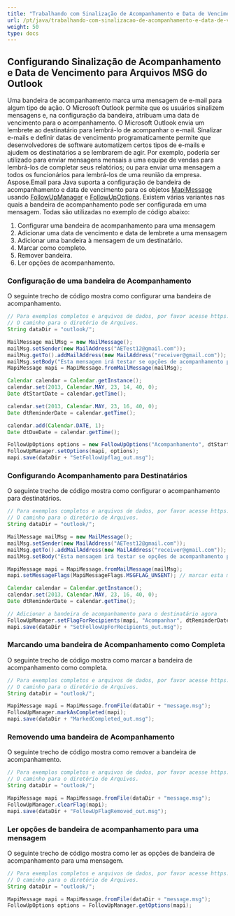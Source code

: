 ```yaml
---
title: "Trabalhando com Sinalização de Acompanhamento e Data de Vencimento para Arquivos MSG do Outlook"
url: /pt/java/trabalhando-com-sinalizacao-de-acompanhamento-e-data-de-vencimento-para-arquivos-msg-do-outlook/
weight: 50
type: docs
---
```



## **Configurando Sinalização de Acompanhamento e Data de Vencimento para Arquivos MSG do Outlook**

Uma bandeira de acompanhamento marca uma mensagem de e-mail para algum tipo de ação. O Microsoft Outlook permite que os usuários sinalizem mensagens e, na configuração da bandeira, atribuam uma data de vencimento para o acompanhamento. O Microsoft Outlook envia um lembrete ao destinatário para lembrá-lo de acompanhar o e-mail. Sinalizar e-mails e definir datas de vencimento programaticamente permite que desenvolvedores de software automatizem certos tipos de e-mails e ajudem os destinatários a se lembrarem de agir. Por exemplo, poderia ser utilizado para enviar mensagens mensais a uma equipe de vendas para lembrá-los de completar seus relatórios; ou para enviar uma mensagem a todos os funcionários para lembrá-los de uma reunião da empresa. Aspose.Email para Java suporta a configuração de bandeira de acompanhamento e data de vencimento para os objetos [MapiMessage](https://reference.aspose.com/email/java/com.aspose.email/mapimessage/) usando [FollowUpManager](https://reference.aspose.com/email/java/com.aspose.email/followupmanager/) e [FollowUpOptions](https://reference.aspose.com/email/java/com.aspose.email/followupoptions/). Existem várias variantes nas quais a bandeira de acompanhamento pode ser configurada em uma mensagem. Todas são utilizadas no exemplo de código abaixo:

1. Configurar uma bandeira de acompanhamento para uma mensagem
1. Adicionar uma data de vencimento e data de lembrete a uma mensagem
1. Adicionar uma bandeira à mensagem de um destinatário.
1. Marcar como completo.
1. Remover bandeira.
1. Ler opções de acompanhamento.
   
### **Configuração de uma bandeira de Acompanhamento**

O seguinte trecho de código mostra como configurar uma bandeira de acompanhamento.

~~~Java
// Para exemplos completos e arquivos de dados, por favor acesse https://github.com/aspose-email/Aspose.Email-for-Java
// O caminho para o diretório de Arquivos.
String dataDir = "outlook/";

MailMessage mailMsg = new MailMessage();
mailMsg.setSender(new MailAddress("AETest12@gmail.com"));
mailMsg.getTo().addMailAddress(new MailAddress("receiver@gmail.com"));
mailMsg.setBody("Esta mensagem irá testar se opções de acompanhamento podem ser adicionadas a uma nova mensagem mapi.");
MapiMessage mapi = MapiMessage.fromMailMessage(mailMsg);

Calendar calendar = Calendar.getInstance();
calendar.set(2013, Calendar.MAY, 23, 14, 40, 0);
Date dtStartDate = calendar.getTime();

calendar.set(2013, Calendar.MAY, 23, 16, 40, 0);
Date dtReminderDate = calendar.getTime();

calendar.add(Calendar.DATE, 1);
Date dtDueDate = calendar.getTime();

FollowUpOptions options = new FollowUpOptions("Acompanhamento", dtStartDate, dtDueDate, dtReminderDate);
FollowUpManager.setOptions(mapi, options);
mapi.save(dataDir + "SetFollowUpflag_out.msg");
~~~

### **Configurando Acompanhamento para Destinatários**

O seguinte trecho de código mostra como configurar o acompanhamento para destinatários.

~~~Java
// Para exemplos completos e arquivos de dados, por favor acesse https://github.com/aspose-email/Aspose.Email-for-Java
// O caminho para o diretório de Arquivos.
String dataDir = "outlook/";

MailMessage mailMsg = new MailMessage();
mailMsg.setSender(new MailAddress("AETest12@gmail.com"));
mailMsg.getTo().addMailAddress(new MailAddress("receiver@gmail.com"));
mailMsg.setBody("Esta mensagem irá testar se opções de acompanhamento podem ser adicionadas a uma nova mensagem mapi.");

MapiMessage mapi = MapiMessage.fromMailMessage(mailMsg);
mapi.setMessageFlags(MapiMessageFlags.MSGFLAG_UNSENT); // marcar esta mensagem como rascunho

Calendar calendar = Calendar.getInstance();
calendar.set(2013, Calendar.MAY, 23, 16, 40, 0);
Date dtReminderDate = calendar.getTime();

// Adicionar a bandeira de acompanhamento para o destinatário agora
FollowUpManager.setFlagForRecipients(mapi, "Acompanhar", dtReminderDate);
mapi.save(dataDir + "SetFollowUpForRecipients_out.msg");
~~~

### **Marcando uma bandeira de Acompanhamento como Completa**

O seguinte trecho de código mostra como marcar a bandeira de acompanhamento como completa.

~~~Java
// Para exemplos completos e arquivos de dados, por favor acesse https://github.com/aspose-email/Aspose.Email-for-Java
// O caminho para o diretório de Arquivos.
String dataDir = "outlook/";

MapiMessage mapi = MapiMessage.fromFile(dataDir + "message.msg");
FollowUpManager.markAsCompleted(mapi);
mapi.save(dataDir + "MarkedCompleted_out.msg");
~~~

### **Removendo uma bandeira de Acompanhamento**

O seguinte trecho de código mostra como remover a bandeira de acompanhamento.

~~~Java
// Para exemplos completos e arquivos de dados, por favor acesse https://github.com/aspose-email/Aspose.Email-for-Java
// O caminho para o diretório de Arquivos.
String dataDir = "outlook/";

MapiMessage mapi = MapiMessage.fromFile(dataDir + "message.msg");
FollowUpManager.clearFlag(mapi);
mapi.save(dataDir + "FollowUpFlagRemoved_out.msg");
~~~

### **Ler opções de bandeira de acompanhamento para uma mensagem**

O seguinte trecho de código mostra como ler as opções de bandeira de acompanhamento para uma mensagem.

~~~Java
// Para exemplos completos e arquivos de dados, por favor acesse https://github.com/aspose-email/Aspose.Email-for-Java
// O caminho para o diretório de Arquivos.
String dataDir = "outlook/";

MapiMessage mapi = MapiMessage.fromFile(dataDir + "message.msg");
FollowUpOptions options = FollowUpManager.getOptions(mapi);
~~~